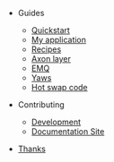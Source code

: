 <!-- docs/_sidebar.md -->

- Guides

  - [Quickstart](guides-quickstart)
  - [My application](guides-my-application)
  - [Recipes](guides-a-tiny-recipe)
  - [Axon layer](guides-axon-layer)
  - [EMQ](guides-emqx)
  - [Yaws](guides-yaws)
  - [Hot swap code](guides-how-swap-code)

- Contributing

  - [Development](contributing-meta-erlang)
  - [Documentation Site](contributing-doc-site)

- [Thanks](thanks)
